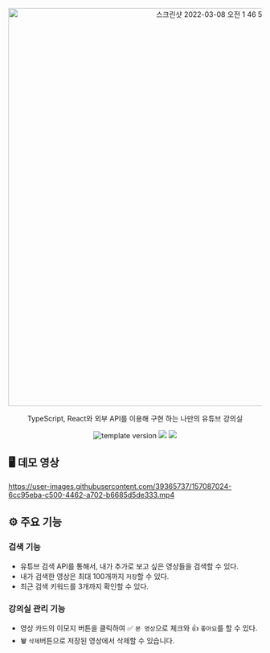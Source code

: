 <p align="middle">
  <img width="792" alt="스크린샷 2022-03-08 오전 1 46 58" src="https://user-images.githubusercontent.com/39365737/157079071-1b2b436d-c44d-42a8-8ab4-339cd591a067.png">
</p>
<p align="middle">TypeScript, React와 외부 API를 이용해 구현 하는 나만의 유튜브 강의실</p>
<p align="middle">
  <img src="https://img.shields.io/badge/version-1.0.0-blue?style=flat-square" alt="template version"/>
  <img src="https://img.shields.io/badge/language-Typescript-blue.svg?style=flat-square"/>
  <img src="https://img.shields.io/badge/language-React-cyan.svg?style=flat-square"/>
</p>

##  🖥️ 데모 영상


https://user-images.githubusercontent.com/39365737/157087024-6cc95eba-c500-4462-a702-b6685d5de333.mp4


##  ⚙ 주요 기능

### 검색 기능

- 유튜브 검색 API를 통해서, 내가 추가로 보고 싶은 영상들을 검색할 수 있다.
- 내가 검색한 영상은 최대 100개까지 `저장`할 수 있다.
- 최근 검색 키워드를 3개까지 확인할 수 있다.

### 강의실 관리 기능
- 영상 카드의 이모지 버튼을 클릭하여 ✅ `본 영상`으로 체크와 👍 `좋아요`를 할 수 있다. 
- 🗑️ `삭제`버튼으로 저장된 영상에서 삭제할 수 있습니다.

<br>
